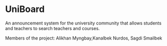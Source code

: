 # UniBoard
An announcement system for the university community that allows students and teachers to search teachers and courses.


Members of the project: Alikhan Myngbay,Kanalbek Nurdos, Sagdi Smailbek
